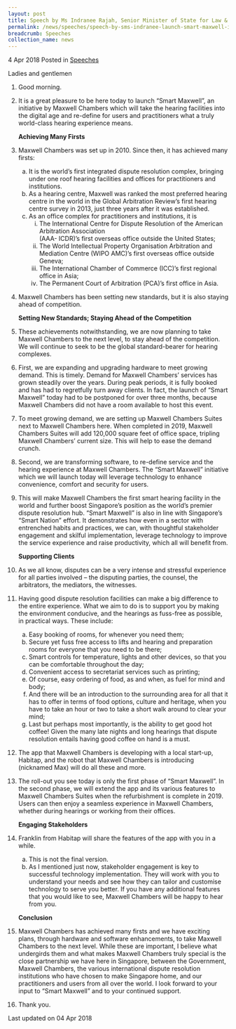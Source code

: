 ```yaml
---
layout: post
title: Speech by Ms Indranee Rajah, Senior Minister of State for Law & Finance, at the Launch of the 'Smart Maxwell' Initiative
permalink: /news/speeches/speech-by-sms-indranee-launch-smart-maxwell-initiative
breadcrumb: Speeches
collection_name: news
---
```



4 Apr 2018 Posted in [Speeches](/news/speeches)


Ladies and gentlemen


 1. Good morning.

 

 2. It is a great pleasure to be here today to launch “Smart Maxwell”, an initiative by Maxwell Chambers which will take the hearing facilities into the digital age and re-define for users and practitioners what a truly world-class hearing experience means.
    
    **Achieving Many Firsts**
 
 3. Maxwell Chambers was set up in 2010. Since then, it has achieved many firsts:
    <ol style="list-style-type: lower-alpha;">
    <li>It is the world&rsquo;s first integrated dispute resolution complex, bringing under one roof hearing facilities and offices for     practitioners and institutions.</li>
    <li>As a hearing centre, Maxwell was ranked the most preferred hearing centre in the world in the Global Arbitration Review&rsquo;s     first hearing centre survey in 2013, just three years after it was established.</li>
    <li>As an office complex for practitioners and institutions, it is
    <ol style="list-style-type: lower-roman;">
    <li>The International Centre for Dispute Resolution of the American Arbitration Association <br /> (AAA- ICDR)&rsquo;s first             overseas office outside the United States;</li>
    <li>The World Intellectual Property Organisation Arbitration and Mediation Centre (WIPO AMC)&rsquo;s first overseas office outside       Geneva;</li>
    <li>The International Chamber of Commerce (ICC)&rsquo;s first regional office in Asia;</li>
    <li>The Permanent Court of Arbitration (PCA)&rsquo;s first office in Asia.</li>
    </ol>
    </li>
    </ol>

 4. Maxwell Chambers has been setting new standards, but it is also staying ahead of competition.

    **Setting New Standards; Staying Ahead of the Competition**


 5. These achievements notwithstanding, we are now planning to take Maxwell Chambers to the next level, to stay ahead of the competition. We will continue to seek to be the global standard-bearer for hearing complexes.

 
 6. First, we are expanding and upgrading hardware to meet growing demand. This is timely. Demand for Maxwell Chambers’ services has grown steadily over the years. During peak periods, it is fully booked and has had to regretfully turn away clients. In fact, the launch of “Smart Maxwell” today had to be postponed for over three months, because Maxwell Chambers did not have a room available to host this event.

 

 7. To meet growing demand, we are setting up Maxwell Chambers Suites next to Maxwell Chambers here. When completed in 2019, Maxwell Chambers Suites will add 120,000 square feet of office space, tripling Maxwell Chambers’ current size. This will help to ease the demand crunch.  

 
 8. Second, we are transforming software, to re-define service and the hearing experience at Maxwell Chambers. The “Smart Maxwell”  initiative which we will launch today will leverage technology to enhance convenience, comfort and security for users.

 

 9. This will make Maxwell Chambers the first smart hearing facility in the world and further boost Singapore’s position as the world’s premier dispute resolution hub. “Smart Maxwell” is also in line with Singapore’s “Smart Nation” effort. It demonstrates how even in a sector with entrenched habits and practices, we can, with thoughtful stakeholder engagement and skilful implementation, leverage technology to improve the service experience and raise productivity, which all will benefit from. 
    
    **Supporting Clients**

10. As we all know, disputes can be a very intense and stressful experience for all parties involved – the disputing parties, the counsel, the arbitrators, the mediators, the witnesses.


11. Having good dispute resolution facilities can make a big difference to the entire experience.  What we aim to do is to support you by making the environment conducive, and the hearings as fuss-free as possible, in practical ways. These include:
    <ol style="list-style-type: lower-alpha">
    <li>Easy booking of rooms, for whenever you need them;</li>
    <li>Secure yet fuss free access to lifts and hearing and preparation rooms for everyone that you need to be                             there; </li>
    <li>Smart controls for temperature, lights and other devices, so that you can be comfortable throughout the day; </li>
    <li>Convenient access to secretariat services such as printing;</li>
    <li>Of course, easy ordering of food, as and when, as fuel for mind and body; </li>
    <li>And there will be an introduction to the surrounding area for all that it has to offer in terms of
    food options, culture and heritage, when you have to take an hour or two to take a short walk around
    to clear your mind;</li>
    <li>
    Last but perhaps most importantly, is the ability to get good hot coffee! Given the many late nights
    and long hearings that dispute resolution entails having good coffee on hand is a must.
    </li>
    </ol>

12. The app that Maxwell Chambers is developing with a local start-up, Habitap, and the robot that Maxwell Chambers is introducing (nicknamed Max) will do all these and more.

13. The roll-out you see today is only the first phase of “Smart Maxwell”. In the second phase, we will extend the app and its various features to Maxwell Chambers Suites when the refurbishment is complete in 2019. Users can then enjoy a seamless experience in Maxwell Chambers, whether during hearings or working from their offices.
    
    **Engaging Stakeholders**


14. Franklin from Habitap will share the features of the app with you in a while.
    <ol style="list-style-type: lower-alpha">
    <li>This is not the final version.</li>
    <li> As I mentioned just now, stakeholder engagement is key to successful technology implementation. They will work with you to         understand your needs and see how they can tailor and customise technology to serve you better. If you have any additional features     that you would like to see, Maxwell Chambers will be happy to hear from you.</li>
    </ol>
    
    **Conclusion**


15. Maxwell Chambers has achieved many firsts and we have exciting plans, through hardware and software enhancements, to take Maxwell Chambers to the next level. While these are important, I believe what undergirds them and what makes Maxwell Chambers truly special is the close partnership we have here in Singapore, between the Government, Maxwell Chambers, the various international dispute resolution institutions who have chosen to make Singapore home, and our practitioners and users from all over the world. I look forward to your input to “Smart Maxwell” and to your continued support.

 

16. Thank you.

<p class="right-side-updated">Last updated on 04 Apr 2018</p>

